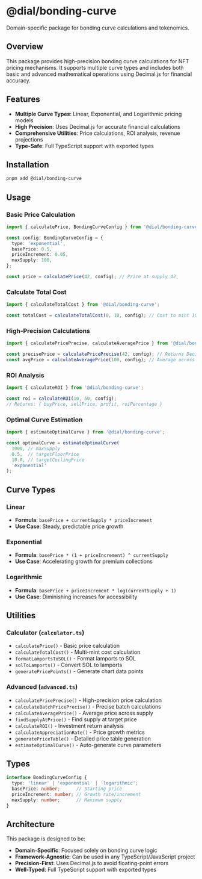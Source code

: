 # @dial/bonding-curve

Domain-specific package for bonding curve calculations and tokenomics.

## Overview

This package provides high-precision bonding curve calculations for NFT pricing mechanisms. It supports multiple curve types and includes both basic and advanced mathematical operations using Decimal.js for financial accuracy.

## Features

- **Multiple Curve Types**: Linear, Exponential, and Logarithmic pricing models
- **High Precision**: Uses Decimal.js for accurate financial calculations
- **Comprehensive Utilities**: Price calculations, ROI analysis, revenue projections
- **Type-Safe**: Full TypeScript support with exported types

## Installation

```bash
pnpm add @dial/bonding-curve
```

## Usage

### Basic Price Calculation

```typescript
import { calculatePrice, BondingCurveConfig } from '@dial/bonding-curve';

const config: BondingCurveConfig = {
  type: 'exponential',
  basePrice: 0.5,
  priceIncrement: 0.05,
  maxSupply: 100,
};

const price = calculatePrice(42, config); // Price at supply 42
```

### Calculate Total Cost

```typescript
import { calculateTotalCost } from '@dial/bonding-curve';

const totalCost = calculateTotalCost(0, 10, config); // Cost to mint 10 from supply 0
```

### High-Precision Calculations

```typescript
import { calculatePricePrecise, calculateAveragePrice } from '@dial/bonding-curve';

const precisePrice = calculatePricePrecise(42, config); // Returns Decimal
const avgPrice = calculateAveragePrice(100, config); // Average across all supply
```

### ROI Analysis

```typescript
import { calculateROI } from '@dial/bonding-curve';

const roi = calculateROI(10, 50, config);
// Returns: { buyPrice, sellPrice, profit, roiPercentage }
```

### Optimal Curve Estimation

```typescript
import { estimateOptimalCurve } from '@dial/bonding-curve';

const optimalCurve = estimateOptimalCurve(
  1000, // maxSupply
  0.5,  // targetFloorPrice
  10.0, // targetCeilingPrice
  'exponential'
);
```

## Curve Types

### Linear
- **Formula**: `basePrice + currentSupply * priceIncrement`
- **Use Case**: Steady, predictable price growth

### Exponential
- **Formula**: `basePrice * (1 + priceIncrement) ^ currentSupply`
- **Use Case**: Accelerating growth for premium collections

### Logarithmic
- **Formula**: `basePrice + priceIncrement * log(currentSupply + 1)`
- **Use Case**: Diminishing increases for accessibility

## Utilities

### Calculator (`calculator.ts`)
- `calculatePrice()` - Basic price calculation
- `calculateTotalCost()` - Multi-mint cost calculation
- `formatLamportsToSOL()` - Format lamports to SOL
- `solToLamports()` - Convert SOL to lamports
- `generatePricePoints()` - Generate chart data points

### Advanced (`advanced.ts`)
- `calculatePricePrecise()` - High-precision price calculation
- `calculateBatchPricePrecise()` - Precise batch calculations
- `calculateAveragePrice()` - Average price across supply
- `findSupplyAtPrice()` - Find supply at target price
- `calculateROI()` - Investment return analysis
- `calculateAppreciationRate()` - Price growth metrics
- `generatePriceTable()` - Detailed price table generation
- `estimateOptimalCurve()` - Auto-generate curve parameters

## Types

```typescript
interface BondingCurveConfig {
  type: 'linear' | 'exponential' | 'logarithmic';
  basePrice: number;      // Starting price
  priceIncrement: number; // Growth rate/increment
  maxSupply: number;      // Maximum supply
}
```

## Architecture

This package is designed to be:
- **Domain-Specific**: Focused solely on bonding curve logic
- **Framework-Agnostic**: Can be used in any TypeScript/JavaScript project
- **Precision-First**: Uses Decimal.js to avoid floating-point errors
- **Well-Typed**: Full TypeScript support with exported types

